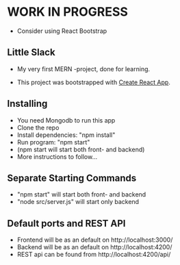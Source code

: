# WORK IN PROGRESS

* Consider using React Bootstrap

## Little Slack

* My very first MERN -project, done for learning.

* This project was bootstrapped with [Create React App](https://github.com/facebookincubator/create-react-app).

## Installing

* You need Mongodb to run this app
* Clone the repo
* Install dependencies: "npm install"
* Run program: "npm start"
* (npm start will start both front- and backend)
* More instructions to follow...

## Separate Starting Commands

* "npm start" will start both front- and backend
* "node src/server.js" will start only backend

## Default ports and REST API

* Frontend will be as an default on http://localhost:3000/
* Backend will be as an default on http://localhost:4200/
* REST api can be found from http://localhost:4200/api/
